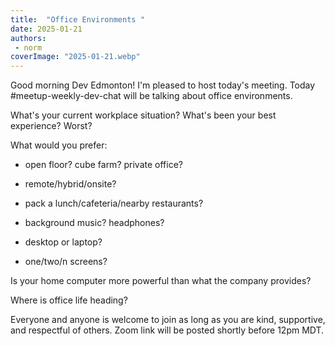 ```yaml
---
title:  "Office Environments "
date: 2025-01-21
authors:
 - norm
coverImage: "2025-01-21.webp"
---
```


Good morning Dev Edmonton! I'm pleased to host today's meeting. Today #meetup-weekly-dev-chat will be talking about office environments.

What's your current workplace situation? What's been your best experience? Worst?

What would you prefer:

- open floor? cube farm? private office?

- remote/hybrid/onsite?

- pack a lunch/cafeteria/nearby restaurants?

- background music? headphones?

- desktop or laptop?

- one/two/n screens?

Is your home computer more powerful than what the company provides?

Where is office life heading?

Everyone and anyone is welcome to join as long as you are kind, supportive, and respectful of others. Zoom link will be posted shortly before 12pm MDT.
